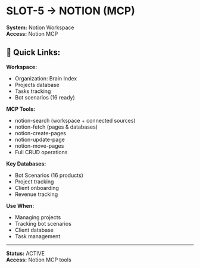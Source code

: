 # SLOT-5 → NOTION (MCP)

**System:** Notion Workspace  
**Access:** Notion MCP

## 🔗 Quick Links:

**Workspace:**
- Organization: Brain Index
- Projects database
- Tasks tracking
- Bot scenarios (16 ready)

**MCP Tools:**
- notion-search (workspace + connected sources)
- notion-fetch (pages & databases)
- notion-create-pages
- notion-update-page
- notion-move-pages
- Full CRUD operations

**Key Databases:**
- Bot Scenarios (16 products)
- Project tracking
- Client onboarding
- Revenue tracking

**Use When:**
- Managing projects
- Tracking bot scenarios
- Client database
- Task management

---

**Status:** ACTIVE  
**Access:** Notion MCP tools
